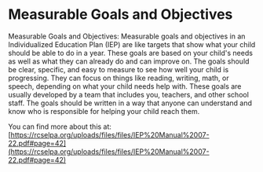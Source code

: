 # Measurable Goals and Objectives
Measurable Goals and Objectives: Measurable goals and objectives in an Individualized Education Plan (IEP) are like targets that show what your child should be able to do in a year. These goals are based on your child's needs as well as what they can already do and can improve on. The goals should be clear, specific, and easy to measure to see how well your child is progressing. They can focus on things like reading, writing, math, or speech, depending on what your child needs help with. These goals are usually developed by a team that includes you, teachers, and other school staff. The goals should be written in a way that anyone can understand and know who is responsible for helping your child reach them.

You can find more about this at: [https://rcselpa.org/uploads/files/files/IEP%20Manual%2007-22.pdf#page=42](https://rcselpa.org/uploads/files/files/IEP%20Manual%2007-22.pdf#page=42)
